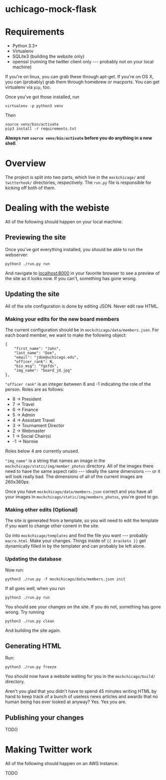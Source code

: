 uchicago-mock-flask
===================

# Requirements

* Python 3.3+
* Virtualenv
* SQLite3 (building the website only)
* openssl (running the twitter client only --- probably not on your local machine)

If you're on linux, you can grab these through apt-get. If you're on
OS X, you can (probably) grab them through homebrew or macports. You
can get virtualenv via `pip`, too.

Once you've got those installed, run

    virtualenv -p python3 venv

Then

    source venv/bin/activate
	pip3 install -r requirements.txt

**Always run `source venv/bin/activate` before you do anything in a new shell**.

# Overview

The project is split into two parts, which live in the `mockchicago/`
and `twitterhook/` directories, respectively. The `run.py` file is
responsible for kicking off both of them.

# Dealing with the webiste

All of the following should happen on your local machine.

## Previewing the site

Once you've got everything installed, you should be able to run the webserver:

    python3 ./run.py run

And navigate to [localhost:8000](localhost:8000) in your favorite
browser to see a preview of the site as it looks now. If you can't,
something has gone wrong.

## Updating the site

All of the site configuration is done by editing JSON. Never edit raw
HTML.

### Making your edits for the new board members

The current configuration should be in
`mockchicago/data/members.json`. For each board member, we want to
make the following object:

	{
		"first_name": "John",
		"last_name": "Doe",
		"email": "jdoe@uchicago.edu",
		"officer_rank": N,
		"bio_msg": "fgsfds",
		"img_name": "board_jd.jpg"
	},

`"officer rank"` is an integer between 8 and -1 indicating the role of
the person. Roles are as follows:

* 8 -> President
* 7 -> Travel
* 6 -> Finance
* 5 -> Admin
* 4 -> Assistant Travel
* 3 -> Tournament Director
* 2 -> Webmaster
* 1 -> Social Chair(s)
* -1 -> Normie

Roles below 4 are currently unused.

`"img_name"` is a string that names an image in the
`mockchicago/static/img/member_photos` directory. All of the images
there need to have the same aspect ratio --- ideally the same
dimensions --- or it will look really bad. The dimensions of all of
the current images are 260x360px.

Once you have `mockchicago/data/members.json` correct and you have all
your images in `mockchicago/static/img/members_photos`, you're good to go.

### Making other edits (Optional)

The site is generated from a template, so you will need to edit the
template if you want to change other conent in the site.

Go into `mockchicago/templates` and find the file you want ---
probably `macro.html`. Make your changes. Things inside of `{{
brackets }}` get dynamically filled in by the templater and can
probably be left alone.

### Updating the database

Now run:

    python3 ./run.py -f mockchicago/data/members.json init

If all goes well, when you run

    python3 ./run.py run

You should see your changes on the site. If you do not, something has
gone wrong. Try running

    python3 ./run.py clean

And building the site again.

## Generating HTML

Run:

    python3 ./run.py freeze

You should now have a website waiting for you in the `mockchicago/build/` directory.

Aren't you glad that you didn't have to spend 45 minutes writing HTML
by hand to keep track of a bunch of useless news articles and awards
that no human being has ever looked at anyway? Yes. Yes you are.

## Publishing your changes

TODO

# Making Twitter work

All of the following should happen on an AWS instance.

TODO
